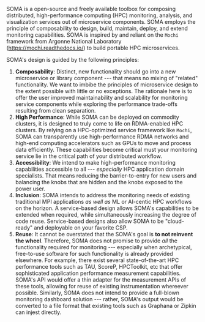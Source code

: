 SOMA is a open-source and freely available toolbox for composing distributed, high-performance computing (HPC) monitoring, analysis, and visualization services out of microservice components. SOMA employs the principle of composability to design, build, maintain, deploy, and extend monitoring capabilities. SOMA is inspired by and reliant on the ```Mochi``` framework from Argonne National Laboratory (https://mochi.readthedocs.io/) to build portable HPC microservices.

SOMA's design is guided by the following principles:
1. **Composability**: Distinct, new functionality should go into a new microservice or library component --- that means no mixing of "related" functionality. We want to imbibe the principles of microservice design to the extent possible with little or no exceptions. The rationale here is to offer the user improved maintainability and scalability for monitoring service components while exploring the performance trade-offs resulting from clean separation.
2. **High Performance**: While SOMA can be deployed on commodity clusters, it is designed to truly come to life on RDMA-enabled HPC clusters. By relying on a HPC-optimized service framework like ```Mochi```, SOMA can transparently use high-performance RDMA networks and high-end computing accelerators such as GPUs to move and process data efficiently. These capabilities become critical must your monitoring service lie in the critical path of your distributed workflow. 
3. **Accessibility**: We intend to make high-performance monitoring capabilities accessible to all --- *especially* HPC application domain specialists. That means reducing the barrier-to-entry for new users and balancing the knobs that are hidden and the knobs exposed to the power user.
4. **Inclusion**: SOMA intends to address the monitoring needs of existing traditional MPI applications *as well as* ML or AI-centic HPC workflows on the horizon. A service-based design allows SOMA's capabilities to be extended when required, while simultaneously increasing the degree of code reuse. Service-based designs also allow SOMA to be "cloud-ready" and deployable on your favorite CSP.
5. **Reuse**: It cannot be overstated that the SOMA's goal is **to not reinvent the wheel**. Therefore, SOMA does not promise to provide *all* the functionality required for monitoring --- especially when archetypical, free-to-use software for such functionality is already provided elsewhere. For example, there exist several state-of-the-art HPC performance tools such as TAU, ScoreP, HPCToolkit, etc that offer sophisticated application performance measurement capabilities. SOMA's API would offer a thin adapter for the measurement APIs of these tools, allowing for reuse of existing instrumentation whereever possible. Similarly, SOMA does not intend to provide a full-blown monitoring dashboard solution --- rather, SOMA's output would be converted to a file format that existing tools such as Graphana or Zipkin can injest directly. 

